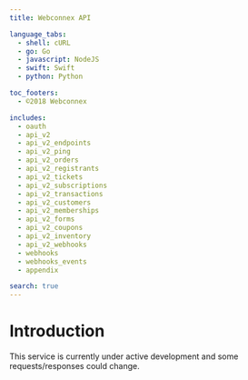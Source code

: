 ```yaml
---
title: Webconnex API

language_tabs:
  - shell: cURL
  - go: Go
  - javascript: NodeJS
  - swift: Swift
  - python: Python

toc_footers:
  - ©2018 Webconnex

includes:
  - oauth
  - api_v2
  - api_v2_endpoints
  - api_v2_ping
  - api_v2_orders
  - api_v2_registrants
  - api_v2_tickets
  - api_v2_subscriptions
  - api_v2_transactions
  - api_v2_customers
  - api_v2_memberships
  - api_v2_forms
  - api_v2_coupons
  - api_v2_inventory
  - api_v2_webhooks
  - webhooks
  - webhooks_events
  - appendix

search: true
---
```


# Introduction
This service is currently under active development and some requests/responses could change.
